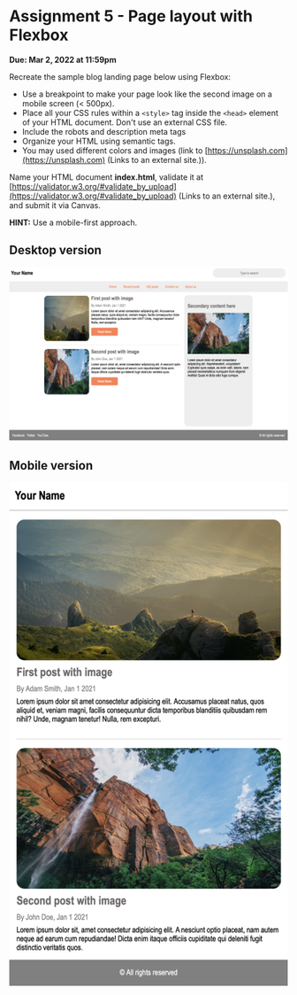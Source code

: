 # Assignment 5 - Page layout with Flexbox

**Due: Mar 2, 2022 at 11:59pm**

Recreate the sample blog landing page below using Flexbox:

-   Use a breakpoint to make your page look like the second image on a mobile screen (< 500px).
-   Place all your CSS rules within a `<style>` tag inside the `<head>` element of your HTML document. Don't use an external CSS file.
-   Include the robots and description meta tags
-   Organize your HTML using semantic tags.
-   You may used different colors and images (link to [https://unsplash.com](https://unsplash.com) (Links to an external site.)).

Name your HTML document **index.html**, validate it at [https://validator.w3.org/#validate_by_upload](https://validator.w3.org/#validate_by_upload) (Links to an external site.), and submit it via Canvas.

**HINT:** Use a mobile-first approach.

## Desktop version

![reference image desktop](./reference-image-desktop.png)

## Mobile version

![reference image mobile](./reference-image-mobile.png)

